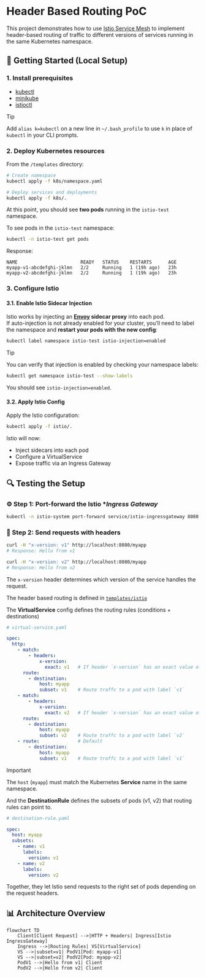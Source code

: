 # Header Based Routing PoC
This project demonstrates how to use [Istio Service Mesh](https://www.solo.io/topics/istio/istio-architecture)
 to implement header-based routing of traffic to different versions of services running in the same Kubernetes namespace.

## 🚀 Getting Started (Local Setup)
### 1. Install prerequisites
   * [kubectl](https://kubernetes.io/docs/tasks/tools/)
   * [minikube](https://minikube.sigs.k8s.io/docs/start/?arch=%2Fmacos%2Farm64%2Fstable%2Fbinary+download)
   * [istioctl](https://istio.io/latest/docs/ops/diagnostic-tools/istioctl/)

> [!TIP]
> Add `alias k=kubectl` on a new line in `~/.bash_profile` to use `k` in place of `kubectl` in your CLI prompts.

### 2. Deploy Kubernetes resources

From the `/templates` directory:
```bash
# Create namespace
kubectl apply -f k8s/namespace.yaml

# Deploy services and deployments
kubectl apply -f k8s/.
```

At this point, you should see **two pods** running in the `istio-test` namespace.

To see pods in the `istio-test` namespace:
```bash
kubectl -n istio-test get pods
```

Response:
```
NAME                       READY   STATUS    RESTARTS      AGE
myapp-v1-abcdefghi-jklmn   2/2     Running   1 (19h ago)   23h
myapp-v2-abcdefghi-jklmn   2/2     Running   1 (19h ago)   23h
```

### 3. Configure Istio

#### 3.1. Enable Istio Sidecar Injection
Istio works by injecting an **[Envoy](https://www.envoyproxy.io/) sidecar proxy** into each pod.  
If auto-injection is not already enabled for your cluster, you’ll need to label the namespace and **restart your pods with the new config**:
```bash
kubectl label namespace istio-test istio-injection=enabled
```
> [!TIP]
> You can verify that injection is enabled by checking your namespace labels:
> 
> ```bash
> kubectl get namespace istio-test --show-labels
> ```
> You should see `istio-injection=enabled`.

#### 3.2. Apply Istio Config
Apply the Istio configuration:

```bash
kubectl apply -f istio/.
```

Istio will now:
* Inject sidecars into each pod
* Configure a VirtualService
* Expose traffic via an Ingress Gateway

## 🔍 Testing the Setup
### ⚙️ Step 1: Port-forward the Istio **Ingress Gateway*
```bash
kubectl -n istio-system port-forward service/istio-ingressgateway 8080:80
```

### 📡 Step 2: Send requests with headers
```bash
curl -H "x-version: v1" http://localhost:8080/myapp
# Response: Hello from v1

curl -H "x-version: v2" http://localhost:8080/myapp
# Response: Hello from v2
```

The `x-version` header determines which version of the service handles the request.

The header based routing is defined in [`templates/istio`](templates/istio)

The **VirtualService** config defines the routing rules (conditions + destinations)
```yaml
# virtual-service.yaml

spec:
  http:
    - match:
        - headers:
            x-version:
              exact: v1   # If header `x-version` has an exact value of `v1`
      route:
        - destination:
            host: myapp
            subset: v1    # Route traffc to a pod with label `v1`
    - match:
        - headers:
            x-version:
              exact: v2   # If header `x-version` has an exact value of `v2`
      route:
        - destination:
            host: myapp
            subset: v2    # Route traffc to a pod with label `v2`
    - route:              # Default
        - destination:
            host: myapp
            subset: v1    # Route traffc to a pod with label `v1`
```
> [!IMPORTANT]
> The `host` (`myapp`) must match the Kubernetes **Service** name in the same namespace.

And the **DestinationRule** defines the subsets of pods (v1, v2) that routing rules can point to.
```yaml
# destination-rule.yaml

spec:
  host: myapp
  subsets:
    - name: v1
      labels:
        version: v1
    - name: v2
      labels:
        version: v2
```
Together, they let Istio send requests to the right set of pods depending on the request headers.

## 📊 Architecture Overview
```mermaid
flowchart TD
    Client[Client Request] -->|HTTP + Headers| Ingress[Istio IngressGateway]
    Ingress -->|Routing Rules| VS[VirtualService]
    VS -->|subset=v1| PodV1[Pod: myapp-v1]
    VS -->|subset=v2| PodV2[Pod: myapp-v2]
    PodV1 -->|Hello from v1| Client
    PodV2 -->|Hello from v2| Client
```
